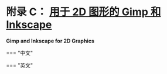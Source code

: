 # **附录 C：**  [用于 2D 图形的 Gimp 和 Inkscape](./a3/index.md)

**Gimp and Inkscape for 2D Graphics**

=== "中文"

=== "英文"
